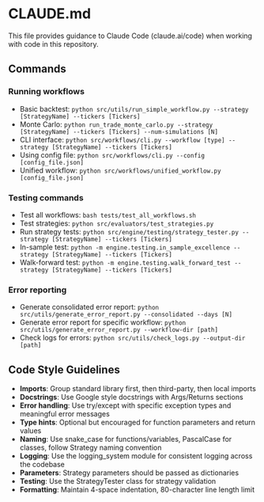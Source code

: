 # CLAUDE.md

This file provides guidance to Claude Code (claude.ai/code) when working with code in this repository.

## Commands

### Running workflows
- Basic backtest: `python src/utils/run_simple_workflow.py --strategy [StrategyName] --tickers [Tickers]`
- Monte Carlo: `python run_trade_monte_carlo.py --strategy [StrategyName] --tickers [Tickers] --num-simulations [N]` 
- CLI interface: `python src/workflows/cli.py --workflow [type] --strategy [StrategyName] --tickers [Tickers]`
- Using config file: `python src/workflows/cli.py --config [config_file.json]`
- Unified workflow: `python src/workflows/unified_workflow.py [config_file.json]`

### Testing commands
- Test all workflows: `bash tests/test_all_workflows.sh`
- Test strategies: `python src/evaluators/test_strategies.py`
- Run strategy tests: `python src/engine/testing/strategy_tester.py --strategy [StrategyName] --tickers [Tickers]`
- In-sample test: `python -m engine.testing.in_sample_excellence --strategy [StrategyName] --tickers [Tickers]`
- Walk-forward test: `python -m engine.testing.walk_forward_test --strategy [StrategyName] --tickers [Tickers]`

### Error reporting
- Generate consolidated error report: `python src/utils/generate_error_report.py --consolidated --days [N]`
- Generate error report for specific workflow: `python src/utils/generate_error_report.py --workflow-dir [path]`
- Check logs for errors: `python src/utils/check_logs.py --output-dir [path]`

## Code Style Guidelines

- **Imports**: Group standard library first, then third-party, then local imports
- **Docstrings**: Use Google style docstrings with Args/Returns sections
- **Error handling**: Use try/except with specific exception types and meaningful error messages
- **Type hints**: Optional but encouraged for function parameters and return values
- **Naming**: Use snake_case for functions/variables, PascalCase for classes, follow Strategy naming convention
- **Logging**: Use the logging_system module for consistent logging across the codebase
- **Parameters**: Strategy parameters should be passed as dictionaries
- **Testing**: Use the StrategyTester class for strategy validation
- **Formatting**: Maintain 4-space indentation, 80-character line length limit